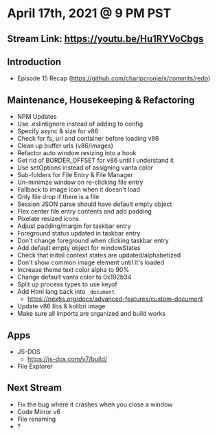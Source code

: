 # April 17th, 2021 @ 9 PM PST

## Stream Link: https://youtu.be/Hu1RYVoCbgs

## Introduction

- Episode 15 Recap (https://github.com/charlpcronje/x/commits/redo)

## Maintenance, Housekeeping & Refactoring

- NPM Updates
- Use .eslintignore instead of adding to config
- Specify async & size for v86
- Check for fs, url and container before loading v86
- Clean up buffer urls (v86/images)
- Refactor auto window resizing into a hook
- Get rid of BORDER_OFFSET for v86 until I understand it
- Use setOptions instead of assigning vanta color
- Sub-folders for File Entry & File Manager
- Un-minimze window on re-clicking file entry
- Fallback to image icon when it doesn't load
- Only file drop if there is a file
- Session JSON parse should have default empty object
- Flex center file entry contents and add padding
- Pixelate resized icons
- Adjust padding/margin for taskbar entry
- Foreground status updated in taskbar entry
- Don't change foreground when clicking taskbar entry
- Add default empty object for windowStates
- Check that initial context states are updated/alphabetized
- Don't show common image element until it's loaded
- Increase theme text color alpha to 90%
- Change default vanta color to 0x192b34
- Split up process types to use keyof
- Add Html lang back into `_document`
  - https://nextjs.org/docs/advanced-features/custom-document
- Update v86 libs & kolibri image
- Make sure all imports are organized and build works

## Apps

- JS-DOS
  - https://js-dos.com/v7/build/
- File Explorer

## Next Stream

- Fix the bug where it crashes when you close a window
- Code Mirror v6
- File renaming
- ?
